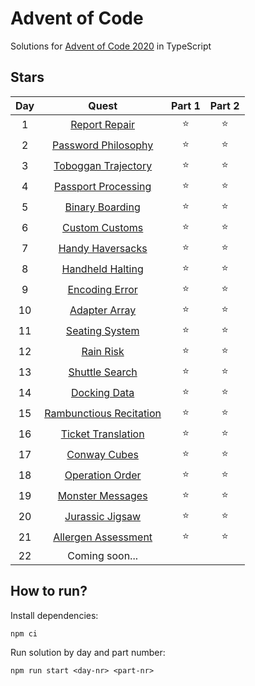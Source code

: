 # Advent of Code
Solutions for [Advent of Code 2020](https://adventofcode.com/2020/) in TypeScript

## Stars
| Day |             Quest             | Part 1 | Part 2 |
| :-: | :---------------------------: | :----: | :----: |
|  1  |       [Report Repair][1]      | :star: | :star: |
|  2  |    [Password Philosophy][2]   | :star: | :star: |
|  3  |    [Toboggan Trajectory][3]   | :star: | :star: |
|  4  |    [Passport Processing][4]   | :star: | :star: |
|  5  |      [Binary Boarding][5]     | :star: | :star: |
|  6  |      [Custom Customs][6]      | :star: | :star: |
|  7  |     [Handy Haversacks][7]     | :star: | :star: |
|  8  |     [Handheld Halting][8]     | :star: | :star: |
|  9  |      [Encoding Error][9]      | :star: | :star: |
|  10 |      [Adapter Array][10]      | :star: | :star: |
|  11 |      [Seating System][11]     | :star: | :star: |
|  12 |        [Rain Risk][12]        | :star: | :star: |
|  13 |      [Shuttle Search][13]     | :star: | :star: |
|  14 |       [Docking Data][14]      | :star: | :star: |
|  15 | [Rambunctious Recitation][15] | :star: | :star: |
|  16 |    [Ticket Translation][16]   | :star: | :star: |
|  17 |       [Conway Cubes][17]      | :star: | :star: |
|  18 |     [Operation Order][18]     | :star: | :star: |
|  19 |     [Monster Messages][19]    | :star: | :star: |
|  20 |     [Jurassic Jigsaw][20]     | :star: | :star: |
|  21 |   [Allergen Assessment][21]   | :star: | :star: |
|  22 |         Coming soon...        |        |        |


## How to run?
Install dependencies:
```shell
npm ci
```

Run solution by day and part number:
```shell
npm run start <day-nr> <part-nr>
```

[1]: https://adventofcode.com/2020/day/1
[2]: https://adventofcode.com/2020/day/2
[3]: https://adventofcode.com/2020/day/3
[4]: https://adventofcode.com/2020/day/4
[5]: https://adventofcode.com/2020/day/5
[6]: https://adventofcode.com/2020/day/6
[7]: https://adventofcode.com/2020/day/7
[8]: https://adventofcode.com/2020/day/8
[9]: https://adventofcode.com/2020/day/9
[10]: https://adventofcode.com/2020/day/10
[11]: https://adventofcode.com/2020/day/11
[12]: https://adventofcode.com/2020/day/12
[13]: https://adventofcode.com/2020/day/13
[14]: https://adventofcode.com/2020/day/14
[15]: https://adventofcode.com/2020/day/15
[16]: https://adventofcode.com/2020/day/16
[17]: https://adventofcode.com/2020/day/17
[18]: https://adventofcode.com/2020/day/18
[19]: https://adventofcode.com/2020/day/19
[20]: https://adventofcode.com/2020/day/20
[21]: https://adventofcode.com/2020/day/21
